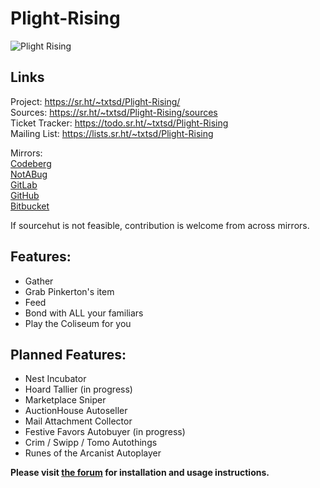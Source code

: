 # Plight-Rising

![Plight Rising](https://i.imgur.com/TiSX5NU.png)

## Links

Project: <https://sr.ht/~txtsd/Plight-Rising/> <br>
Sources: <https://sr.ht/~txtsd/Plight-Rising/sources> <br>
Ticket Tracker: <https://todo.sr.ht/~txtsd/Plight-Rising> <br>
Mailing List: <https://lists.sr.ht/~txtsd/Plight-Rising> <br>

Mirrors: <br>
[Codeberg](https://codeberg.org/txtsd/Plight-Rising) <br>
[NotABug](https://notabug.org/txtsd/Plight-Rising) <br>
[GitLab](https://gitlab.com/txtsd/plight-rising) <br>
[GitHub](https://github.com/txtsd/Plight-Rising) <br>
[Bitbucket](https://bitbucket.org/txtsd/plight-rising) <br>

If sourcehut is not feasible, contribution is welcome from across mirrors.

## Features:
* Gather
* Grab Pinkerton's item
* Feed
* Bond with ALL your familiars
* Play the Coliseum for you

## Planned Features:
* Nest Incubator
* Hoard Tallier (in progress)
* Marketplace Sniper
* AuctionHouse Autoseller
* Mail Attachment Collector
* Festive Favors Autobuyer (in progress)
* Crim / Swipp / Tomo Autothings
* Runes of the Arcanist Autoplayer

**Please visit [the forum](http://clraik.com/forum/showthread.php?t=40283) for installation and usage instructions.**
